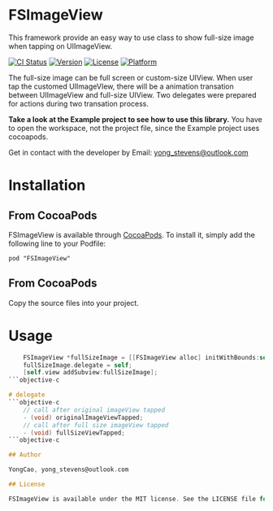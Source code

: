 FSImageView
==========

This framework provide an easy way to use class to show full-size image when tapping on UIImageView.

[![CI Status](http://img.shields.io/travis/YongCao/FSImageView.svg?style=flat)](https://travis-ci.org/YongCao/FSImageView)
[![Version](https://img.shields.io/cocoapods/v/FSImageView.svg?style=flat)](http://cocoapods.org/pods/FSImageView)
[![License](https://img.shields.io/cocoapods/l/FSImageView.svg?style=flat)](http://cocoapods.org/pods/FSImageView)
[![Platform](https://img.shields.io/cocoapods/p/FSImageView.svg?style=flat)](http://cocoapods.org/pods/FSImageView)

The full-size image can be full screen or custom-size UIView. When user tap the customed UIImageVIew, there will be a animation transation between UIImageView and full-size UIView. Two delegates were prepared for actions during two transation process.

**Take a look at the Example project to see how to use this library.** You have to open the workspace, not the project file, since the Example project uses cocoapods.

Get in contact with the developer by Email: yong_stevens@outlook.com

# Installation

## From CocoaPods
FSImageView is available through [CocoaPods](http://cocoapods.org). To install
it, simply add the following line to your Podfile:

    pod "FSImageView"

## From CocoaPods
Copy the source files into your project.

# Usage

```objective-c
    FSImageView *fullSizeImage = [[FSImageView alloc] initWithBounds:self.view.bounds SuperView:self.view ImageView:cell.icon Image:cell.icon.image];
    fullSizeImage.delegate = self;
    [self.view addSubview:fullSizeImage];
```objective-c

# delegate
```objective-c
    // call after original imageView tapped
    - (void) originalImageViewTapped;
    // call after full size imageView tapped
    - (void) fullSizeViewTapped;
```objective-c

## Author

YongCao, yong_stevens@outlook.com

## License

FSImageView is available under the MIT license. See the LICENSE file for more info.

